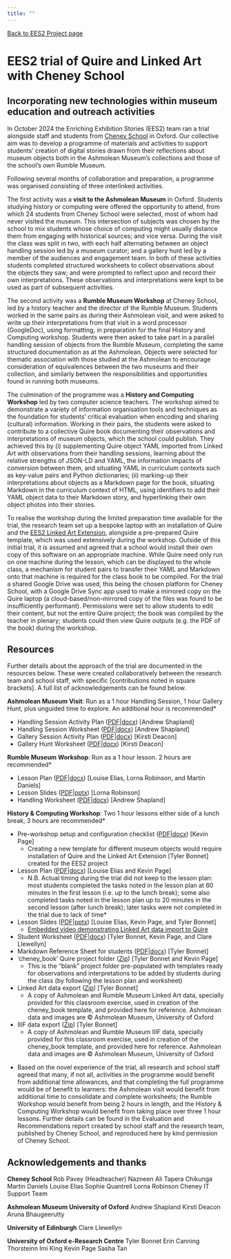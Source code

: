 ```yaml
---
title: ""
---
```

[Back to EES2 Project page](https://linked.art/community/projects/ees2/)

# EES2 trial of Quire and Linked Art with Cheney School

## Incorporating new technologies within museum education and outreach activities

In October 2024 the Enriching Exhibition Stories (EES2) team ran a trial alongside staff and students from [Cheney School](https://www.cheneyschool.org/) in Oxford. Our collective aim was to develop a programme of materials and activities to support students’ creation of digital stories drawn from their reflections about museum objects both in the Ashmolean Museum’s collections and those of the school’s own Rumble Museum.

Following several months of collaboration and preparation, a programme was organised consisting of three interlinked activities.

The first activity was a **visit to the Ashmolean Museum** in Oxford. Students studying history or computing were offered the opportunity to attend, from which 24 students from Cheney School were selected, most of whom had never visited the museum. This intersection of subjects was chosen by the school to mix students whose choice of computing might usually distance them from engaging with historical sources; and vice versa. During the visit the class was split in two, with each half alternating between an object handling session led by a museum curator; and a gallery hunt led by a member of the audiences and engagement team. In both of these activities students completed structured worksheets to collect observations about the objects they saw; and were prompted to reflect upon and record their own interpretations. These observations and interpretations were kept to be used as part of subsequent activities.

The second activity was a **Rumble Museum Workshop** at Cheney School, led by a history teacher and the director of the Rumble Museum. Students worked in the same pairs as during their Ashmolean visit, and were asked to write up their interpretations from that visit in a word processor (GoogleDoc), using formatting, in preparation for the final History and Computing workshop. Students were then asked to take part in a parallel handling session of objects from the Rumble Museum, completing the same structured documentation as at the Ashmolean. Objects were selected for thematic association with those studied at the Ashmolean to encourage consideration of equivalences between the two museums and their collection, and similarly between the responsibilities and opportunities found in running both museums.

The culmination of the programme was a **History and Computing Workshop** led by two computer science teachers. The workshop aimed to demonstrate a variety of information
organisation tools and techniques as the foundation for students’ critical evaluation when encoding and sharing (cultural) information. Working in their pairs, the students were asked to contribute to a collective Quire book documenting their observations and interpretations of museum objects, which the school could publish. They achieved this by (i) supplementing Quire object YAML imported from Linked Art with observations from their handling sessions, learning about the relative strengths of JSON-LD and YAML, the information impacts of conversion between them, and situating YAML in curriculum contexts such as key-value pairs and Python dictionaries; (ii) marking-up their interpretations about objects as a Markdown page for the book, situating Markdown in the curriculum context of HTML, using identifiers to add their YAML object data to their Markdown story, and hyperlinking their own object photos into their stories.

To realise the workshop during the limited preparation time available for the trial, the research team set up a bespoke laptop with an installation of Quire and the [EES2 Linked Art Extension](https://linked.art/community/projects/ees2/docs/quire/), alongside a pre-prepared Quire template, which was used extensively during the workshop. Outside of this initial trial, it is assumed and agreed that a school would install their own copy of this software on an appropriate machine. While Quire need only run on one machine during the lesson, which can be displayed to the whole class, a mechanism for student pairs to transfer their YAML and Markdown onto that machine is required for the class book to be compiled. For the trial a shared Google Drive was used, this being the chosen platform for Cheney School, with a Google Drive Sync app used to make a mirrored copy on the Quire laptop (a cloud-based/non-mirrored copy of the files was found to be insufficiently performant). Permissions were set to allow students to edit their content, but not the entire Quire project; the book was compiled by the teacher in plenary; students could then view Quire outputs (e.g. the PDF of the book) during the workshop.

## Resources
Further details about the approach of the trial are documented in the resources below. These were created collaboratively between the research team and school staff, with specific [contributions noted in square brackets]. A full list of acknowledgements can be found below.

**Ashmolean Museum Visit**: Run as a 1 hour Handling Session, 1 hour Gallery Hunt, plus unguided time to explore. An additional hour is recommended*
- Handling Session Activity Plan ([PDF](https://github.com/oerc-csi/la-quire/raw/main/docs/history_and_computing_lesson/ashmolean_visit/ashmolean_handling-activity_plan.pdf)|[docx](https://github.com/oerc-csi/la-quire/raw/main/docs/history_and_computing_lesson/ashmolean_visit/ashmolean_gallery-activity_plan.docx)) [Andrew Shapland]
- Handling Session Worksheet ([PDF](https://github.com/oerc-csi/la-quire/raw/main/docs/history_and_computing_lesson/ashmolean_visit/ashmolean_handling-worksheet.pdf)|[docx](https://github.com/oerc-csi/la-quire/raw/main/docs/history_and_computing_lesson/ashmolean_visit/ashmolean_handling-worksheet.docx)) [Andrew Shapland]
- Gallery Session Activity Plan ([PDF](https://github.com/oerc-csi/la-quire/raw/main/docs/history_and_computing_lesson/ashmolean_visit/ashmolean_gallery-activity_plan.pdf)|[docx](https://github.com/oerc-csi/la-quire/raw/main/docs/history_and_computing_lesson/ashmolean_visit/ashmolean_gallery-activity_plan.docx)) [Kirsti Deacon]
- Gallery Hunt Worksheet ([PDF](https://github.com/oerc-csi/la-quire/raw/main/docs/history_and_computing_lesson/ashmolean_visit/ashmolean_gallery-worksheet.pdf)|[docx](https://github.com/oerc-csi/la-quire/raw/main/docs/history_and_computing_lesson/ashmolean_visit/ashmolean_gallery-worksheet.docx)) [Kirsti Deacon]

**Rumble Museum Workshop**: Run as a 1 hour lesson. 2 hours are recommended*
- Lesson Plan ([PDF](https://github.com/oerc-csi/la-quire/raw/main/docs/history_and_computing_lesson/rumble_workshop/rumble_workshop-lesson_plan.pdf)|[docx](https://github.com/oerc-csi/la-quire/raw/main/docs/history_and_computing_lesson/rumble_workshop/rumble_workshop-lesson_plan.docx)) [Louise Elias, Lorna Robinson, and Martin Daniels]
- Lesson Slides ([PDF](https://github.com/oerc-csi/la-quire/raw/main/docs/history_and_computing_lesson/rumble_workshop/rumble_workshop-lesson_slides.pdf)|[pptx](https://github.com/oerc-csi/la-quire/raw/main/docs/history_and_computing_lesson/rumble_workshop/rumble_workshop-lesson_slides.pptx)) [Lorna Robinson]
- Handling Worksheet ([PDF](https://github.com/oerc-csi/la-quire/raw/main/docs/history_and_computing_lesson/rumble_workshop/rumble_workshop-handling_worksheet.pdf)|[docx](https://github.com/oerc-csi/la-quire/raw/main/docs/history_and_computing_lesson/rumble_workshop/rumble_workshop-handling_worksheet.docx)) [Andrew Shapland]

**History & Computing Workshop**: Two 1 hour lessons either side of a lunch break, 3 hours are recommended*
- Pre-workshop setup and configuration checklist ([PDF](https://github.com/oerc-csi/la-quire/raw/main/docs/history_and_computing_lesson/history_computing_workshop/history_and_computing_workshop-checklist.pdf)|[docx](https://github.com/oerc-csi/la-quire/raw/main/docs/history_and_computing_lesson/history_computing_workshop/history_and_computing_workshop-checklist.docx)) [Kevin Page]
    - Creating a new template for different museum objects would require installation of Quire and the Linked Art Extension [Tyler Bonnet] created for the EES2 project
- Lesson Plan ([PDF](https://github.com/oerc-csi/la-quire/raw/main/docs/history_and_computing_lesson/history_computing_workshop/history_and_computing_workshop-lesson_plan.pdf)|[docx](https://github.com/oerc-csi/la-quire/raw/main/docs/history_and_computing_lesson/history_computing_workshop/history_and_computing_workshop-lesson_plan.docx)) [Louise Elias and Kevin Page]
    - N.B. Actual timing during the trial did not keep to the lesson plan: most students completed the tasks noted in the lesson plan at 60 minutes in the first lesson (i.e. up to the lunch break); some also completed tasks noted in the lesson plan up to 20 minutes in the second lesson (after lunch break); later tasks were not completed in the trial due to lack of time*
- Lesson Slides ([PDF](https://github.com/oerc-csi/la-quire/raw/main/docs/history_and_computing_lesson/history_computing_workshop/history_and_computing_workshop-lesson_slides.pdf)|[pptx](https://github.com/oerc-csi/la-quire/raw/main/docs/history_and_computing_lesson/history_computing_workshop/history_and_computing_workshop-lesson_slides.pptx)) [Louise Elias, Kevin Page, and Tyler Bonnet]
    - [Embedded video demonstrating Linked Art data import to Quire](https://youtu.be/PAYuN2hj2nE)
- Student Worksheet ([PDF](https://github.com/oerc-csi/la-quire/raw/main/docs/history_and_computing_lesson/history_computing_workshop/history_and_computing_workshop-student_worksheet.pdf)|[docx](https://github.com/oerc-csi/la-quire/raw/main/docs/history_and_computing_lesson/history_computing_workshop/history_and_computing_workshop-student_worksheet.docx)) [Tyler Bonnet, Kevin Page, and Clare Llewellyn]
- Markdown Reference Sheet for students ([PDF](https://github.com/oerc-csi/la-quire/raw/main/docs/history_and_computing_lesson/history_computing_workshop/history_and_computing_workshop-student_markdown_reference_sheet.pdf)|[docx](https://github.com/oerc-csi/la-quire/raw/main/docs/history_and_computing_lesson/history_computing_workshop/history_and_computing_workshop-student_markdown_reference_sheet.docx)) [Tyler Bonnet]	
- ‘cheney_book’ Quire project folder ([Zip](https://github.com/oerc-csi/la-quire/raw/main/docs/history_and_computing_lesson/history_computing_workshop/cheney_book.zip)) [Tyler Bonnet and Kevin Page]
    - This is the “blank” project folder pre-populated with templates ready for observations and interpretations to be added by students during the class (by following the lesson plan and worksheet)
- Linked Art data export ([Zip](https://github.com/oerc-csi/la-quire/raw/main/docs/history_and_computing_lesson/history_computing_workshop/linked_art_export.zip)) [Tyler Bonnet]
    - A copy of Ashmolean and Rumble Museum Linked Art data, specially provided for this classroom exercise, used in creation of the cheney_book template, and provided here for reference. Ashmolean data and images are © Ashmolean Museum, University of Oxford
- IIIF data export ([Zip](https://github.com/oerc-csi/la-quire/raw/main/docs/history_and_computing_lesson/history_computing_workshop/iiif_export.zip)) [Tyler Bonnet]
    - A copy of Ashmolean and Rumble Museum IIIF data, specially provided for this classroom exercise, used in creation of the cheney_book template, and provided here for reference. Ashmolean data and images are © Ashmolean Museum, University of Oxford

* Based on the novel experience of the trial, all research and school staff agreed that many, if not all, activities in the programme would benefit from additional time allowances, and that completing the full programme would be of benefit to learners: the Ashmolean visit would benefit from additional time to consolidate and complete worksheets; the Rumble Workshop would benefit from being 2 hours in length, and the History & Computing Workshop would benefit from taking place over three 1 hour lessons. Further details can be found in the  Evaluation and Recommendations report created by school staff and the research team, published by Cheney School, and reproduced here by kind permission of Cheney School.

## Acknowledgements and thanks

**Cheney School**
Rob Pavey (Headteacher)
Nazneen Ali
Tapera Chikunga
Martin Daniels
Louise Elias
Sophie Quantrell
Lorna Robinson
Cheney IT Support Team

**Ashmolean Museum University of Oxford**
Andrew Shapland
Kirsti Deacon
Aruna Bhaugeerutty

**University of Edinburgh**
Clare Llewellyn

**University of Oxford e-Research Centre**
Tyler Bonnet
Erin Canning
Thorsteinn Imi King
Kevin Page
Sasha Tan

